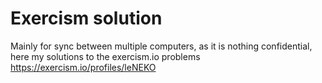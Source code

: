 # Exercism solution

Mainly for sync between multiple computers,
as it is nothing confidential, here my solutions to the exercism.io problems
<https://exercism.io/profiles/leNEKO>
